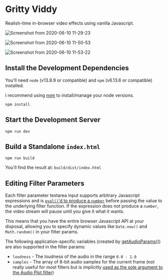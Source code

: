 # Gritty Viddy

Realish-time in-browser video effects using vanilla Javascript.

![Screenshot from 2020-06-10 11-29-23](https://user-images.githubusercontent.com/585182/84287396-da15ae80-ab0d-11ea-9786-4d5c0770ebad.png)

![Screenshot from 2020-06-10 11-50-53](https://user-images.githubusercontent.com/585182/84289700-cf104d80-ab10-11ea-9d44-4b9bfd5c5f29.png)

![Screenshot from 2020-06-10 11-53-22](https://user-images.githubusercontent.com/585182/84289942-15fe4300-ab11-11ea-8d0d-ae8af1b23027.png)


## Install the Development Dependencies

You'll need `node` (v13.8.9 or compatible) and `npm` (v6.13.6 or compatible) installed.

I recommend using [nvm](https://github.com/nvm-sh/nvm/blob/master/README.md) to install/manage your node versions.

```
npm install
```


## Start the Development Server

```
npm run dev
```

## Build a Standalone `index.html`

```
npm run build
```

You'll find the result at: `build/dist/index.html`


## Editing Filter Parameters

Each filter parameter textarea input supports arbitrary Javascript expressions and is [`eval()`'d to produce a `number`](https://github.com/derekenos/gritty-viddy/blob/master/components/ImageProcessor.js#L48-L64) before passing the value to the underlying filter function. If the expression does not produce a `number`, the video stream will pause until you give it what it wants.

This means that you have the entire browser Javascript API at your disposal, allowing you to specify dynamic values like `Date.now()` and `Math.random()` in your filter params.

The following application-specific variables (created by [getAudioParams()](https://github.com/derekenos/gritty-viddy/blob/master/lib/audio.js#L34-L58)) are also supported in the filter params:

- `loudness` - The loudness of the audio in the range `0.0 - 1.0`
- `samples` - The array of 8-bit audio samples for the current frame (not really useful for most filters but is implicitly [used as the sole argument to the Audio Plot filter](https://github.com/derekenos/gritty-viddy/blob/master/components/ImageProcessor.js#L180-L181))




